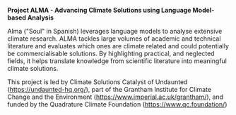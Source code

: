 **Project ALMA - Advancing Climate Solutions using Language Model-based Analysis**

Alma ("Soul" in Spanish) leverages language models to analyse extensive climate research. ALMA tackles large volumes of academic and technical literature and evaluates which ones are climate related and could potentially be commercialisable solutions. By highlighting practical, and neglected fields, it helps translate knowledge from scientific literature into meaningful climate solutions.

This project is led by Climate Solutions Catalyst of Undaunted (https://undaunted-hq.org/), part of the Grantham Institute for Climate Change and the Environment (https://www.imperial.ac.uk/grantham/), and funded by the Quadrature Climate Foundation (https://www.qc.foundation/)
